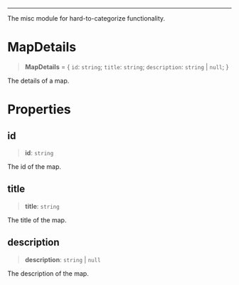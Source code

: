 ***

The misc module for hard-to-categorize functionality.

# MapDetails

> **MapDetails** = \{ `id`: `string`; `title`: `string`; `description`: `string` \| `null`; \}

The details of a map.

# Properties

## id

> **id**: `string`

The id of the map.

## title

> **title**: `string`

The title of the map.

## description

> **description**: `string` \| `null`

The description of the map.
